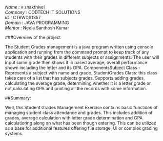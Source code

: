 *Name :* v shakthivel   
*Company :* CODTECH IT SOLUTIONS    
*ID :* CT6WDS1357    
*Domain :* JAVA PROGRAMMING   
*Mentor :* Neela Santhosh Kumar   



###Overview of the project

The Student Grades management is a java program written using console application and running from the command prompt to keep track of any students with their grades in different subjects or assignments. The user will input some grade then shows it in based average, overall performance shown including the letter and its GPA. ComponentsSubject Class -Represents a subject with name and grade. StudentGrades Class: this class takes care of a list that has subjects grades. Supports adding grades, calculating the average grade, determining whether it is a letter grade or not,calculating GPA and printing all the records with some information.

##Summary:

Well, this Student Grades Management Exercise contains basic functions of managing student class attendance and grades. This includes addition of grades, average calculation with letter grade determination and GPA calculatioring along on what has been though entering. This can be utilized as a base for additional features offering file storage, UI or complex grading systems.
